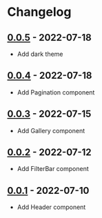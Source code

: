 # Changelog

## [0.0.5][] - 2022-07-18

- Add dark theme

## [0.0.4][] - 2022-07-18

- Add Pagination component

## [0.0.3][] - 2022-07-15

- Add Gallery component

## [0.0.2][] - 2022-07-12

- Add FilterBar component

## [0.0.1][] - 2022-07-10

- Add Header component

[0.0.5]: https://github.com/Ligalaiz/FWT/compare/v0.0.4...v0.0.5
[0.0.4]: https://github.com/Ligalaiz/FWT/compare/v0.0.3...v0.0.4
[0.0.3]: https://github.com/Ligalaiz/FWT/compare/v0.0.2...v0.0.3
[0.0.2]: https://github.com/Ligalaiz/FWT/compare/v0.0.1...v0.0.2
[0.0.1]: https://github.com/Ligalaiz/FWT/releases/tag/v0.0.1
